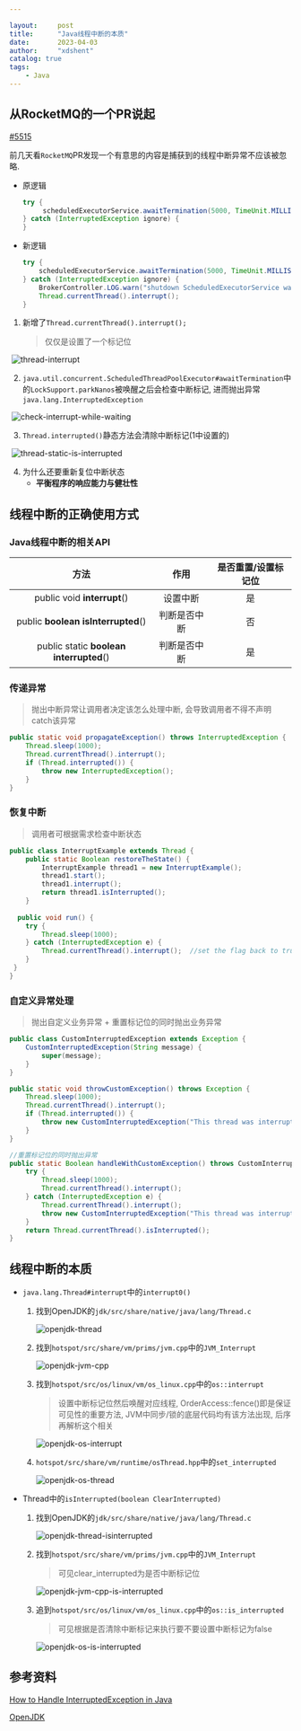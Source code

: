 ```yaml
---

layout:     post
title:      "Java线程中断的本质"
date:       2023-04-03
author:     "xdshent"
catalog: true
tags:
    - Java
---
```

## 从RocketMQ的一个PR说起

[#5515](https://github.com/apache/rocketmq/pull/5515)

前几天看`RocketMQ`PR发现一个有意思的内容是捕获到的线程中断异常不应该被忽略.

* 原逻辑

  ```java
  try {
       scheduledExecutorService.awaitTermination(5000, TimeUnit.MILLISECONDS);
  } catch (InterruptedException ignore) {
  }
  ```

  

* 新逻辑

  ```java
  try {
      scheduledExecutorService.awaitTermination(5000, TimeUnit.MILLISECONDS);
  } catch (InterruptedException ignore) {
      BrokerController.LOG.warn("shutdown ScheduledExecutorService was Interrupted!  ", ignore);
      Thread.currentThread().interrupt();
  }
  ```

1. 新增了`Thread.currentThread().interrupt();`

   > 仅仅是设置了一个标记位

​       ![thread-interrupt](/img/assets/java-thread-interrupt/thread-interrupt.png)



2. `java.util.concurrent.ScheduledThreadPoolExecutor#awaitTermination`中的`LockSupport.parkNanos`被唤醒之后会检查中断标记, 进而抛出异常`java.lang.InterruptedException`

​       ![check-interrupt-while-waiting](/img/assets/java-thread-interrupt/check-interrupt-while-waiting.png)



3. `Thread.interrupted()`静态方法会清除中断标记(1中设置的)

​       ![thread-static-is-interrupted](/img/assets/java-thread-interrupt/thread-static-is-interrupted.png)



4. 为什么还要重新复位中断状态
   * **平衡程序的响应能力与健壮性**



## 线程中断的正确使用方式

### Java线程中断的相关API

|                    方法                     |     作用     | 是否重置/设置标记位 |
| :-----------------------------------------: | :----------: | :-----------------: |
|         public void **interrupt**()         |   设置中断   |         是          |
|   public **boolean** **isInterrupted**()    | 判断是否中断 |         否          |
| public static **boolean** **interrupted**() | 判断是否中断 |         是          |



### 传递异常

>  抛出中断异常让调用者决定该怎么处理中断, 会导致调用者不得不声明catch该异常

```java
public static void propagateException() throws InterruptedException {
    Thread.sleep(1000);
    Thread.currentThread().interrupt();
    if (Thread.interrupted()) {
        throw new InterruptedException();
    }
}
```



### 恢复中断

> 调用者可根据需求检查中断状态

```java
public class InterruptExample extends Thread {
    public static Boolean restoreTheState() {
        InterruptExample thread1 = new InterruptExample();
        thread1.start();
        thread1.interrupt();
        return thread1.isInterrupted();
    }
  
  public void run() {
    try {
        Thread.sleep(1000);
    } catch (InterruptedException e) {
        Thread.currentThread().interrupt();  //set the flag back to true
    }
 } 
}
```



### 自定义异常处理

> 抛出自定义业务异常 + 重置标记位的同时抛出业务异常

```java
public class CustomInterruptedException extends Exception {
    CustomInterruptedException(String message) {
        super(message);
    }
}

public static void throwCustomException() throws Exception {
    Thread.sleep(1000);
    Thread.currentThread().interrupt();
    if (Thread.interrupted()) {
        throw new CustomInterruptedException("This thread was interrupted");
    }
}

//重置标记位的同时抛出异常
public static Boolean handleWithCustomException() throws CustomInterruptedException{
    try {
        Thread.sleep(1000);
        Thread.currentThread().interrupt();
    } catch (InterruptedException e) {
        Thread.currentThread().interrupt();
        throw new CustomInterruptedException("This thread was interrupted...");
    }
    return Thread.currentThread().isInterrupted();
}
```



## 线程中断的本质

* `java.lang.Thread#interrupt`中的`interrupt0()`

  1. 找到OpenJDK的`jdk/src/share/native/java/lang/Thread.c`

     ![openjdk-thread](/img/assets/java-thread-interrupt/openjdk-thread.png)

     

  2. 找到`hotspot/src/share/vm/prims/jvm.cpp`中的`JVM_Interrupt`

     ![openjdk-jvm-cpp](/img/assets/java-thread-interrupt/openjdk-jvm-cpp.png)

     

  3. 找到`hotspot/src/os/linux/vm/os_linux.cpp`中的`os::interrupt`

     > 设置中断标记位然后唤醒对应线程, OrderAccess::fence()即是保证可见性的重要方法, JVM中同步/锁的底层代码均有该方法出现, 后序再解析这个相关

     ![openjdk-os-interrupt](/img/assets/java-thread-interrupt/openjdk-os-interrupt.png)

     

  4. `hotspot/src/share/vm/runtime/osThread.hpp`中的`set_interrupted`

     ![openjdk-os-thread](/img/assets/java-thread-interrupt/openjdk-os-thread.png)

  

* Thread中的`isInterrupted(boolean ClearInterrupted)`

  1. 找到OpenJDK的`jdk/src/share/native/java/lang/Thread.c`

     ![openjdk-thread-isinterrupted](/img/assets/java-thread-interrupt/openjdk-thread-isinterrupted.png)

     

  2. 找到`hotspot/src/share/vm/prims/jvm.cpp`中的`JVM_Interrupt`

     > 可见clear_interrupted为是否中断标记位

     ![openjdk-jvm-cpp-is-interrupted](/img/assets/java-thread-interrupt/openjdk-jvm-cpp-is-interrupted.png)

     

  3. 追到`hotspot/src/os/linux/vm/os_linux.cpp`中的`os::is_interrupted`

     > 可见根据是否清除中断标记来执行要不要设置中断标记为false

     ![openjdk-os-is-interrupted](/img/assets/java-thread-interrupt/openjdk-os-is-interrupted.png)



## 参考资料

[How to Handle InterruptedException in Java](https://www.baeldung.com/java-interrupted-exception)

[OpenJDK](https://hg.openjdk.org/jdk8u)

